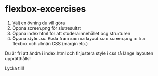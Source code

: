 # flexbox-excercises

1. Välj en övning du vill göra
2. Öppna screen.png för slutresultat
3. Öppna index.html för att studera innehållet ocg strukturen
4. Öppna style.css. Koda fram samma layout som screen.png m h a flexbox och allmän CSS (margin etc.) 

Du är fri att ändra i index.html och finjustera style i css så länge layouten upprätthålls!

Lycka till!
